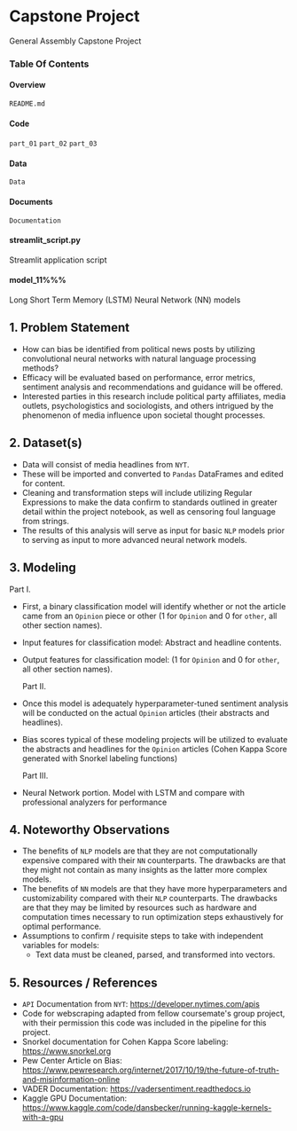 # Capstone Project
General Assembly Capstone Project

### Table Of Contents

#### Overview
`README.md`

#### Code
`part_01`
`part_02`
`part_03`

#### Data
`Data`

#### Documents 
`Documentation`

#### streamlit_script.py
Streamlit application script

#### model_11%%%
Long Short Term Memory (LSTM) Neural Network (NN) models

## 1. Problem Statement
- How can bias be identified from political news posts by utilizing convolutional neural networks with natural language processing methods? 
- Efficacy will be evaluated based on performance, error metrics, sentiment analysis and recommendations and guidance will be offered. 
- Interested parties in this research include political party affiliates, media outlets, psychologistics and sociologists, and others intrigued by the phenomenon of media influence upon societal thought processes. 

## 2. Dataset(s)
- Data will consist of media headlines from `NYT`.
- These will be imported and converted to `Pandas` DataFrames and edited for content. 
- Cleaning and transformation steps will include utilizing Regular Expressions to make the data confirm to standards outlined in greater detail within the project notebook, as well as censoring foul language from strings. 
- The results of this analysis will serve as input for basic `NLP` models prior to serving as input to more advanced neural network models.

## 3. Modeling

Part I.
- First, a binary classification model will identify whether or not the article came from an `Opinion` piece or other (1 for `Opinion` and 0 for `other`, all other section names).

- Input features for classification model: Abstract and headline contents.
- Output features for classification model: (1 for `Opinion` and 0 for `other`, all other section names).
  
  Part II. 
- Once this model is adequately hyperparameter-tuned sentiment analysis will be conducted on the actual `Opinion` articles (their abstracts and headlines). 
  
- Bias scores typical of these modeling projects will be utilized to evaluate the abstracts and headlines for the `Opinion` articles (Cohen Kappa Score generated with Snorkel labeling functions)
  
  Part III.
- Neural Network portion. Model with LSTM and compare with professional analyzers for performance

## 4. Noteworthy Observations
- The benefits of `NLP` models are that they are not computationally expensive compared with their `NN` counterparts. The drawbacks are that they might not contain as many insights as the latter more complex models.
- The benefits of `NN` models are that they have more hyperparameters and customizability compared with their `NLP` counterparts. The drawbacks are that they may be limited by resources such as hardware and computation times necessary to run optimization steps exhaustively for optimal performance. 
- Assumptions to confirm / requisite steps to take with independent variables for models:
  - Text data must be cleaned, parsed, and transformed into vectors.

## 5. Resources / References
- `API` Documentation from `NYT`: https://developer.nytimes.com/apis
- Code for webscraping adapted from fellow coursemate's group project, with their permission this code was included in the pipeline for this project.
- Snorkel documentation for Cohen Kappa Score labeling: https://www.snorkel.org
- Pew Center Article on Bias: https://www.pewresearch.org/internet/2017/10/19/the-future-of-truth-and-misinformation-online
- VADER Documentation: https://vadersentiment.readthedocs.io
- Kaggle GPU Documentation: https://www.kaggle.com/code/dansbecker/running-kaggle-kernels-with-a-gpu

